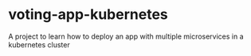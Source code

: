 # voting-app-kubernetes
A project to learn how to deploy an app with multiple microservices in a kubernetes cluster
